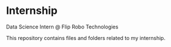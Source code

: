# Internship
Data Science Intern @ Flip Robo Technologies

This repository contains files and folders related to my internship. 
